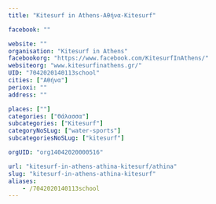 ```yaml
---
title: "Kitesurf in Athens-Αθήνα-Kitesurf"

facebook: ""

website: ""
organisation: "Kitesurf in Athens"
facebookorg: "https://www.facebook.com/KitesurfInAthens/"
websiteorg: "www.kitesurfinathens.gr/"
UID: "7042020140113school"
cities: ["Αθήνα"]
perioxi: ""
address: ""

places: [""]
categories: ["Θάλασσα"]
subcategories: ["Kitesurf"]
categoryNoSLug: ["water-sports"]
subcategoriesNoSLug: ["kitesurf"]

orgUID: "org14042020000516"

url: "kitesurf-in-athens-athina-kitesurf/athina"
slug: "kitesurf-in-athens-athina-kitesurf"
aliases:
    - /7042020140113school
---
```





